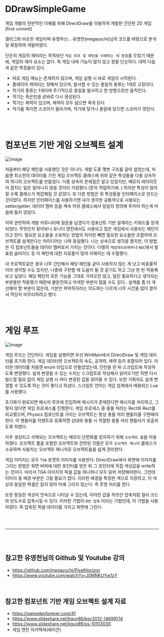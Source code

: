 # DDrawSimpleGame
게임 개발의 전반적인 이해를 위해 DirectDraw를 이용하여 개발한 간단한 2D 게임(first commit)

갤러그와 비슷한 게임이며 유명하신... 유영천(megayuchi)님의 코드를 바탕으로 분석 및 확장하여 개발하였다.

단순히 게임의 재미라는 목적보단 `게임 루프 및 패턴을 이해하는 데 중점`을 두었기 때문에, 게임의 재미 요소는 없다. 즉 게임 내에 기능이 많지 않고 정말 단순하다. 대략 다음과 같은 특징들이 있다.

- 따로 게임 메뉴는 존재하지 않으며, 게임 실행 시 바로 게임이 시작된다.
- 플레이어 캐릭터는 정해져 있으며, 발사할 수 있는 총알의 종류는 1개로 고정이다.
- 적기의 종류는 1개이며 주기적으로 총알을 발사하고 한 방향으로만 움직인다.
- 적기는 죽은만큼 곧바로 다시 생성된다.
- 적기는 체력이 있으며, 체력이 모두 닳으면 죽게 된다.
- 적기를 죽이면 스코어가 올라가며, 적기에 닿거나 총알에 닿으면 스코어가 깎인다.

<br><br>

# 컴포넌트 기반 게임 오브젝트 설계

![image](https://user-images.githubusercontent.com/46551002/109583022-8edf7800-7b42-11eb-9c68-3421b78a18f8.png)

처음부터 해당 패턴을 사용했던 것은 아니다. 개발 도중 몇번 구조를 갈아 엎었는데, 처음엔 최소한의 데이터를 가진 게임 오브젝트 클래스에 위와 같은 특성들을 다중 상속하여 하나의 오브젝트를 만들었다. 다중 상속의 문제점은 알고 있었지만, 메모리 레이아웃이 겹치는 일은 일어나지 않을 것이라 가정했다.(혼자 작업하기에..) 하지만 특성이 많아질 수록 클래스가 복잡해질 것 같았다. 또 다른 방법은 위 특성들을 인터페이스로 만드는 것이었다. 하지만 인터페이스를 사용하기엔 내가 생각한 공통적으로 사용되는 setter/getter, 데이터 멤버 등을 계속 하위 클래스에서 일일히 정의해 주어야 하는게 마음에 들지 않았다.

이와 관련하여 개발 커뮤니티에 질문을 남겼다가 컴포넌트 기반 설계라는 키워드를 얻게 되었다. 무엇인지 찾아보니 유니티 엔진에서도 사용되고 많은 게임에서 사용되는 패턴이라고 한다. 필요한 요소들을 소유하는 방법의 차이만 빼면 필요한 요소들만 조합하여 오브젝트를 설계한다는 아이디어는 나와 동일했다. 나는 상속으로 생각을 했지만, 이 방법은 각 컴포넌트들을 데이터 멤버로서 가지는 것이다. 다행히 `게임데브포에버`나 `NDC`에서 발표된 슬라이드 등 이 패턴에 대한 자료들이 많아 이해하는 데 수월했다.

내 프로젝트같은 경우 너무 간단해서 해당 패턴을 굳이 사용하지 않는 게 낫고 비효율적이라 생각할 수도 있지만, 나중에 구현할 때 도움이 될 것 같기도 하고 그냥 한 번 적용해보고 싶었다. 해당 패턴의 모든 기능을 그대로 가져오진 않고, 일단 필요하다고 생각되는 부분들만 적용했기 때문에 불완전하고 어색한 부분이 많을 수도 있다.. 설계를 좀 더 개선해야 할 부분이 많은데, 기본만 파악하자라는 의도와는 다르게 너무 시간을 많이 끌어서 적당히 마무리하려고 했다. 

<br>
<br>

# 게임 루프

![image](https://user-images.githubusercontent.com/46551002/109587565-9efb5580-7b4a-11eb-8cad-e93cc641da46.png)

게임 루프는 간단하다. 게임을 실행하면 우선 WinMain에서 DirectDraw 및 게임 데이터를 초기화 한다. 게임 데이터엔 오브젝트의 속도, 공격력, 체력 등이 포함되어 있다. 이러한 데이터를 처음엔 enum 타입으로 만들었었는데, 인턴을 한 뒤 스크립트에 작성하도록 변경했다. 쉽게 변경될 수 있는 수치는 스크립트로 작성해서 읽어오기만 하면 다시 빌드할 필요 없이 게임 실행 시 마다 변경된 값을 읽어올 수 있다. 또한 기획자도 쉽게 변경할 수 있도록 하는 것이 좋다고 하셨다. 스크립트 언어는 게임 업계에서 애용되는 Lua를 사용했다. 

초기화가 완료되면 메시지 루프에 진입하며 메시지가 존재한다면 메시지를 처리하고, 그렇지 않다면 게임 프로세스를 진행한다. 게임 프로세스 중 충돌 처리는 Rect와 Rect를 비교했으며, Physics 컴포넌트를 가지는 오브젝트는 항상 충돌 처리 핸들러를 구현해야 한다. 이 핸들러를 이벤트로 등록하면 상대와 충돌 시 적절한 충돌 처리 핸들러가 호출되도록 하였다.

자주 생성되고 삭제되는 오브젝트는 메모리 단편화를 방지하기 위해 `오브젝트 풀`을 이용하였다. 오브젝트 풀을 포함한 오브젝트와 관련된 것들은 모두 `오브젝트 매니저` 클래스가 소유하며 사용자는 오브젝트 매니저로 오브젝트들을 쉽게 관리한다.

게임 이미지는 모두 `TGA` 포맷의 이미지를 사용한다. DirectDraw에서 화면에 이미지를 그리는 방법은 화면 버퍼에 대한 포인터를 얻은 뒤 그 포인터에 직접 색상값을 write하는 것이다. 따라서 TGA 이미지의 픽셀 값을 하나하나 모두 읽어 저장해야한다. 그런데 이미지 중 배경 부분은 그릴 필요가 없다. 이러한 배경을 특정한 색으로 지정하고, 이 색상과 동일한 픽셀은 읽지 않아 아예 그리지 않는다. 즉 투명 처리를 한다.

또한 동일한 색상이 연속으로 나타날 수 있는데, 이러한 값을 허프만 압축처럼 컬러 코드와 빈도수로 압축시킬 수 있다. 이러한 기법이 `0번 압축` 이라는 기법인데, 이 기법을 사용하였다. 즉 압축된 픽셀 데이터를 가지고 화면에 그린다.


<br><br>

---

<br><br>

## 참고한 유영천님의 Github 및 Youtube 강의
- https://github.com/megayuchi/PixelHorizon
- https://www.youtube.com/watch?v=J0MNKUYw1zY


<br>

## 참고한 컴포넌트 기반 게임 오브젝트 설계 자료

- https://gamedevforever.com/41
- https://www.slideshare.net/kgun86/kgc2012-14699174
- https://www.slideshare.net/kgun86/ss-10103030
- 게임 엔진 아키텍쳐(에이콘)